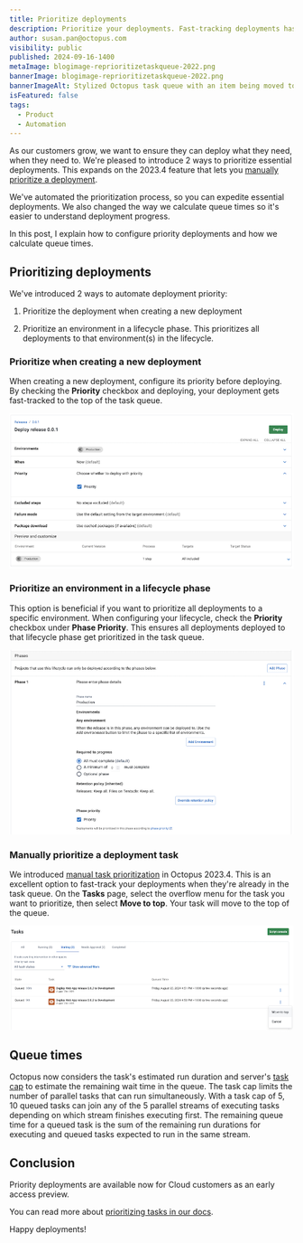 ```yaml
---
title: Prioritize deployments
description: Prioritize your deployments. Fast-tracking deployments has never been easier. 
author: susan.pan@octopus.com
visibility: public
published: 2024-09-16-1400
metaImage: blogimage-reprioritizetaskqueue-2022.png
bannerImage: blogimage-reprioritizetaskqueue-2022.png
bannerImageAlt: Stylized Octopus task queue with an item being moved to number one position.
isFeatured: false
tags: 
  - Product
  - Automation
---
```


As our customers grow, we want to ensure they can deploy what they need, when they need to. We're pleased to introduce 2 ways to prioritize essential deployments. This expands on the 2023.4 feature that lets you [manually prioritize a deployment](https://octopus.com/blog/reprioritize-task-queue). 

We've automated the prioritization process, so you can expedite essential deployments. We also changed the way we calculate queue times so it's easier to understand deployment progress.

In this post, I explain how to configure priority deployments and how we calculate queue times.

## Prioritizing deployments

We've introduced 2 ways to automate deployment priority:

1. Prioritize the deployment when creating a new deployment

2. Prioritize an environment in a lifecycle phase. This prioritizes all deployments to that environment(s) in the lifecycle.

### Prioritize when creating a new deployment

When creating a new deployment, configure its priority before deploying. By checking the **Priority** checkbox and deploying, your deployment gets fast-tracked to the top of the task queue.

![Configure priority when creating a new deployment](priority-deployments-create-deployment.png)

### Prioritize an environment in a lifecycle phase

This option is beneficial if you want to prioritize all deployments to a specific environment. When configuring your lifecycle, check the **Priority** checkbox under **Phase Priority**. This ensures all deployments deployed to that lifecycle phase get prioritized in the task queue.

![Configure priority for an environment in a lifecycle phase](priority-deployments-lifecycle-phase.png)

### Manually prioritize a deployment task

We introduced [manual task prioritization](https://octopus.com/blog/reprioritize-task-queue) in Octopus 2023.4. This is an excellent option to fast-track your deployments when they're already in the task queue. On the **Tasks** page, select the overflow menu for the task you want to prioritize, then select **Move to top**. Your task will move to the top of the queue.

![Fast-track your deployment by manually moving to top](priority-deployments-move-to-top.png)

## Queue times

Octopus now considers the task's estimated run duration and server's [task cap](https://octopus.com/docs/support/increase-the-octopus-server-task-cap) to estimate the remaining wait time in the queue. The task cap limits the number of parallel tasks that can  run simultaneously. With a task cap of 5, 10 queued tasks can join any of the 5 parallel streams of executing tasks depending on which stream finishes executing first. The remaining queue time for a queued task is the sum of the remaining run durations for executing and queued tasks expected to run in the same stream.

## Conclusion

Priority deployments are available now for Cloud customers as an early access preview.

You can read more about [prioritizing tasks in our docs](https://octopus.com/docs/tasks/prioritize-tasks).

Happy deployments!